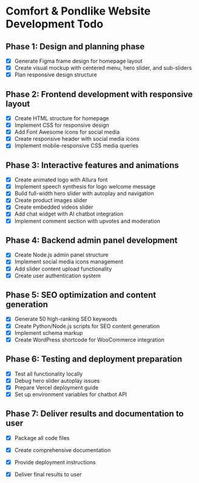 # Comfort & Pondlike Website Development Todo

## Phase 1: Design and planning phase
- [x] Generate Figma frame design for homepage layout
- [x] Create visual mockup with centered menu, hero slider, and sub-sliders
- [x] Plan responsive design structure

## Phase 2: Frontend development with responsive layout
- [x] Create HTML structure for homepage
- [x] Implement CSS for responsive design
- [x] Add Font Awesome icons for social media
- [x] Create responsive header with social media icons
- [x] Implement mobile-responsive CSS media queries

## Phase 3: Interactive features and animations
- [x] Create animated logo with Allura font
- [x] Implement speech synthesis for logo welcome message
- [x] Build full-width hero slider with autoplay and navigation
- [x] Create product images slider
- [x] Create embedded videos slider
- [x] Add chat widget with AI chatbot integration
- [x] Implement comment section with upvotes and moderation

## Phase 4: Backend admin panel development
- [x] Create Node.js admin panel structure
- [x] Implement social media icons management
- [x] Add slider content upload functionality
- [x] Create user authentication system

## Phase 5: SEO optimization and content generation
- [x] Generate 50 high-ranking SEO keywords
- [x] Create Python/Node.js scripts for SEO content generation
- [x] Implement schema markup
- [x] Create WordPress shortcode for WooCommerce integration

## Phase 6: Testing and deployment preparation
- [x] Test all functionality locally
- [x] Debug hero slider autoplay issues
- [x] Prepare Vercel deployment guide
- [x] Set up environment variables for chatbot API

## Phase 7: Deliver results and documentation to user
- [x] Package all code files
- [x] Create comprehensive documentation
- [x] Provide deployment instructions
- [x] Deliver final results to user

